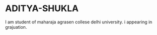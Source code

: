 # ADITYA-SHUKLA
I am student of maharaja agrasen collese delhi university. i appearing in grajuation.
